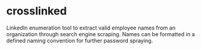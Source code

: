 # crosslinked
LinkedIn enumeration tool to extract valid employee names from an organization through search engine scraping. Names can be formatted in a defined naming convention for further password spraying.
